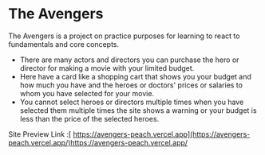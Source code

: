 # The Avengers 

The Avengers is a project on practice purposes for learning to react to fundamentals and core concepts. 

- There are many actors and directors you can purchase the hero or director for making a movie with your limited budget.
- Here have a card like a shopping cart that shows you your budget and how much you have and the heroes or doctors' prices or salaries to whom you have selected for your movie.
- You cannot select heroes or directors multiple times when you have selected them multiple times the site shows a warning or your budget is less than the price of the selected heroes.


Site Preview Link :[ https://avengers-peach.vercel.app](https://avengers-peach.vercel.app/)https://avengers-peach.vercel.app/
